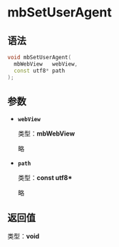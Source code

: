 # mbSetUserAgent

## 语法

``` cpp
void mbSetUserAgent(
  mbWebView   webView,
  const utf8* path
);
```

## 参数

- **`webView`**

  类型：**mbWebView**

  略

- **`path`**

  类型：**const utf8\***

  略

## 返回值

类型：**void**
